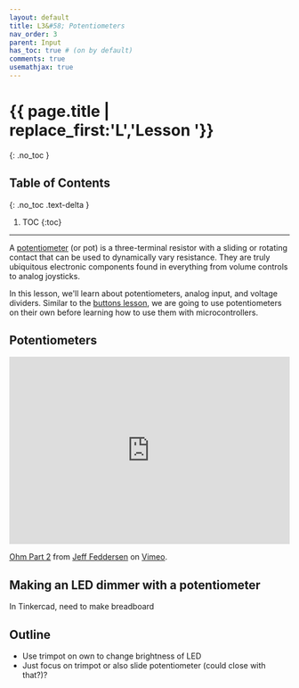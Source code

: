```yaml
---
layout: default
title: L3&#58; Potentiometers
nav_order: 3
parent: Input
has_toc: true # (on by default)
comments: true
usemathjax: true
---
```

# {{ page.title | replace_first:'L','Lesson '}}
{: .no_toc }

## Table of Contents
{: .no_toc .text-delta }

1. TOC
{:toc}
---

A [potentiometer](https://en.wikipedia.org/wiki/Potentiometer) (or pot) is a three-terminal resistor with a sliding or rotating contact that can be used to dynamically vary resistance. They are truly ubiquitous electronic components found in everything from volume controls to analog joysticks. 

In this lesson, we'll learn about potentiometers, analog input, and voltage dividers. Similar to the [buttons lesson](buttons.md), we are going to use potentiometers on their own before learning how to use them with microcontrollers.

## Potentiometers

<div style="padding:66.67% 0 0 0;position:relative;"><iframe src="https://player.vimeo.com/video/76442431" style="position:absolute;top:0;left:0;width:100%;height:100%;" frameborder="0" allow="autoplay; fullscreen" allowfullscreen></iframe></div><script src="https://player.vimeo.com/api/player.js"></script>
<p><a href="https://vimeo.com/76442431">Ohm Part 2</a> from <a href="https://vimeo.com/fddrsn">Jeff Feddersen</a> on <a href="https://vimeo.com">Vimeo</a>.</p>

<!-- Where to bring in circuit theory here? -->

## Making an LED dimmer with a potentiometer

<!-- TODO: before we make, show and have them play around with Tinkercad and Falstad JS simulator? -->

In Tinkercad, need to make breadboard

## Outline
- Use trimpot on own to change brightness of LED
- Just focus on trimpot or also slide potentiometer (could close with that?)?